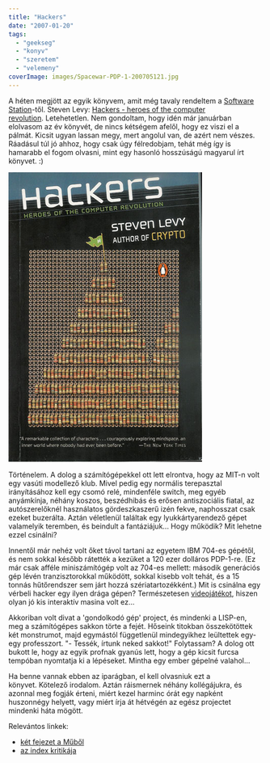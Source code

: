 ```yaml
---
title: "Hackers"
date: "2007-01-20"
tags: 
  - "geekseg"
  - "konyv"
  - "szeretem"
  - "velemeny"
coverImage: images/Spacewar-PDP-1-200705121.jpg
---
```


A héten megjött az egyik könyvem, amit még tavaly rendeltem a [Software Station](http://www.swsbooks.hu/)\-től. Steven Levy: [Hackers - heroes of the computer revolution](http://www.amazon.com/exec/obidos/ASIN/0141000511). Letehetetlen. Nem gondoltam, hogy idén már januárban elolvasom az év könyvét, de nincs kétségem afelől, hogy ez viszi el a pálmát. Kicsit ugyan lassan megy, mert angolul van, de azért nem vészes. Ráadásul túl jó ahhoz, hogy csak úgy félredobjam, tehát még így is hamarabb el fogom olvasni, mint egy hasonló hosszúságú magyarul írt könyvet. :)

![hackers](images/hackers.jpg)

Történelem. A dolog a számítógépekkel ott lett elrontva, hogy az MIT-n volt egy vasúti modellező klub. Mivel pedig egy normális terepasztal irányításához kell egy csomó relé, mindenféle switch, meg egyéb anyámkínja, néhány koszos, beszédhibás és erősen antiszociális fiatal, az autószerelőknél használatos gördeszkaszerű izén fekve, naphosszat csak ezeket buzerálta. Aztán véletlenül találtak egy lyukkártyarendező gépet valamelyik teremben, és beindult a fantáziájuk... Hogy működik? Mit lehetne ezzel csinálni?

Innentől már nehéz volt őket távol tartani az egyetem IBM 704-es gépétől, és nem sokkal később rátették a kezüket a 120 ezer dolláros PDP-1-re. (Ez már csak afféle miniszámítógép volt az 704-es mellett: második generációs gép lévén tranzisztorokkal működött, sokkal kisebb volt tehát, és a 15 tonnás hűtőrendszer sem járt hozzá szériatartozékként.) Mit is csinálna egy vérbeli hacker egy ilyen drága gépen? Természetesen [videojátékot](http://spacewar.oversigma.com/), hiszen olyan jó kis interaktív masina volt ez...

Akkoriban volt divat a 'gondolkodó gép' project, és mindenki a LISP-en, meg a számítógépes sakkon törte a fejét. Hőseink titokban összekötöttek két monstrumot, majd egymástól függetlenül mindegyikhez leültettek egy-egy professzort. "- Tessék, írtunk neked sakkot!" Folytassam? A dolog ott bukott le, hogy az egyik profnak gyanús lett, hogy a gép kicsit furcsa tempóban nyomtatja ki a lépéseket. Mintha egy ember gépelné valahol...

Ha benne vannak ebben az iparágban, el kell olvasniuk ezt a könyvet. Kötelező irodalom. Aztán ráismernek néhány kollégájukra, és azonnal meg fogják érteni, miért kezel harminc órát egy napként huszonnégy helyett, vagy miért írja át hétvégén az egész projectet mindenki háta mögött.

Relevántos linkek:

- [két fejezet a Műből](ftp://ftp.sac.sk/pub/sac/text/hckrs10.zip)
- [az index kritikája](http://index.hu/tech/szoftver/hack1201/)
